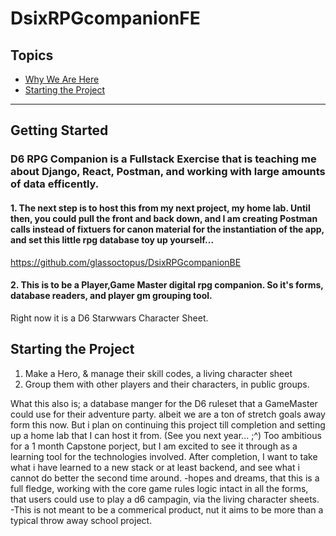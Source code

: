 # DsixRPGcompanionFE

## Topics
- [Why We Are Here](#getting-started)
- [Starting the Project](#starting-the-project)
___
## Getting Started
### D6 RPG Companion is a Fullstack Exercise that is teaching me about Django, React, Postman, and working with large amounts of data efficently. 
#### 1. The next step is to host this from my next project, my home lab. Until then, you could pull the front and back down, and I am creating Postman calls instead of fixtuers for canon material for the instantiation of the app, and set this little rpg database toy up yourself... 
https://github.com/glassoctopus/DsixRPGcompanionBE

#### 2. This is to be a Player,Game Master digital rpg companion. So it's forms, database readers, and player gm grouping tool. 
Right now it is a D6 Starwwars Character Sheet. 

## Starting the Project
1. Make a Hero, & manage their skill codes, a living character sheet
2. Group them with other players and their characters, in public groups.  
   
What this also is;
a database manger for the D6 ruleset that a GameMaster could use for their adventure party. 
albeit we are a ton of stretch goals away form this now. But i plan on continuing this project till completion and setting up a home lab that I can host it from. (See you next year... ;^)
Too ambitious for a 1 month Capstone porject, but I am excited to see it through as a learning tool for the technologies involved. After completion, I want to take what i have learned to a new stack or at least backend, and see what i cannot do better the second time around. 
-hopes and dreams, that this is a full fledge, working with the core game rules logic intact in all the forms, that users could use to play a d6 campagin, via the living character sheets. 
-This is not meant to be a commerical product, nut it aims to be more than a typical throw away school project. 


